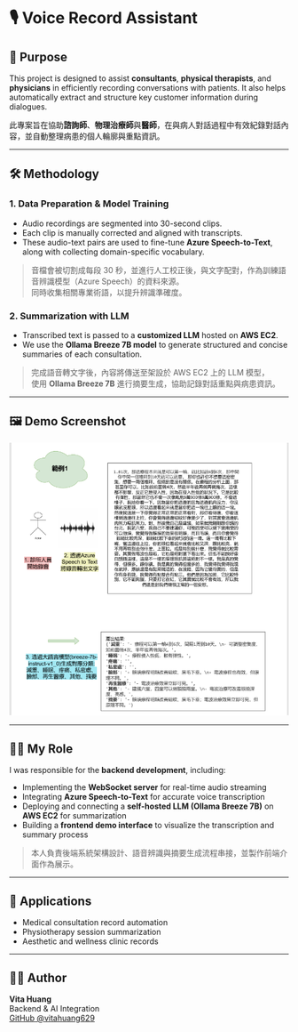 # 🎙️ Voice Record Assistant

## 🎯 Purpose

This project is designed to assist **consultants**, **physical therapists**, and **physicians** in efficiently recording conversations with patients. It also helps automatically extract and structure key customer information during dialogues.

此專案旨在協助**諮詢師**、**物理治療師**與**醫師**，在與病人對話過程中有效紀錄對話內容，並自動整理病患的個人輪廓與重點資訊。

---

## 🛠️ Methodology

### 1. Data Preparation & Model Training
- Audio recordings are segmented into 30-second clips.
- Each clip is manually corrected and aligned with transcripts.
- These audio-text pairs are used to fine-tune **Azure Speech-to-Text**, along with collecting domain-specific vocabulary.

> 音檔會被切割成每段 30 秒，並進行人工校正後，與文字配對，作為訓練語音辨識模型（Azure Speech）的資料來源。  
> 同時收集相關專業術語，以提升辨識準確度。

### 2. Summarization with LLM
- Transcribed text is passed to a **customized LLM** hosted on **AWS EC2**.
- We use the **Ollama Breeze 7B model** to generate structured and concise summaries of each consultation.

> 完成語音轉文字後，內容將傳送至架設於 AWS EC2 上的 LLM 模型，  
> 使用 **Ollama Breeze 7B** 進行摘要生成，協助記錄對話重點與病患資訊。

---

## 🖼️ Demo Screenshot

![系統架構圖](static/workflow.png)

---

## 🙋‍♀️ My Role

I was responsible for the **backend development**, including:

- Implementing the **WebSocket server** for real-time audio streaming  
- Integrating **Azure Speech-to-Text** for accurate voice transcription  
- Deploying and connecting a **self-hosted LLM (Ollama Breeze 7B)** on **AWS EC2** for summarization  
- Building a **frontend demo interface** to visualize the transcription and summary process

> 本人負責後端系統架構設計、語音辨識與摘要生成流程串接，並製作前端介面作為展示。

---

## 📌 Applications

- Medical consultation record automation  
- Physiotherapy session summarization  
- Aesthetic and wellness clinic records

---

## 👨‍💻 Author

**Vita Huang**  
Backend & AI Integration  
[GitHub @vitahuang629](https://github.com/vitahuang629)

